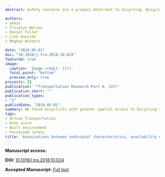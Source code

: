 ```yaml
---
abstract: Safety concerns are a primary deterrent to bicycling. Bicycle infrastructure is both preferred and safer for bicycling. In this paper, we examine the association between availability of bicycle infrastructure and perceptions of bicycling safety amongst over 3000 bicyclists living in six large Canadian and US cities. In three repeat cross-sectional surveys (2012, 2013 and 2014), adults living in Boston, Chicago, New York, Montreal, Toronto, and Vancouver were surveyed about their bicycling habits, safety perceptions, and demographic characteristics as part of the International Bikeshare Impacts on Cycling and Collisions Study (n = 16,864). Participants were assigned a measure for the availability of bicycle infrastructure (a component of Bike Score® called Bike Lane Score, range 0–100) based on their residential postal code. We used weighted multinomial regression models to examine associations between perceived bicycling safety and the availability of bicycle infrastructure, accounting for sociodemographic characteristics, amongst those who report bicycling in the past month (n = 3446; weighted n = 3493). Overall, 57.9% perceived bicycling in their city as safe, 15.1% as neutral, and 27.0% as dangerous. Our model indicates that, within cities, bicyclists with greater bicycle infrastructure availability had improved odds of perceiving bicycling as safe. Specifically, a 10-unit increase in Bike Lane Score was associated with 6% higher odds of a bicyclist perceiving the safety of bicycling as safe compared to neutral. Bicyclists who are male, younger, lower income, have young children, have a high-school education, and bicycle more frequently are predicted to be more likely to perceive bicycling in their city to be safe. These results suggest that increasing the availability of bicycle facilities by expanding bicycling networks may result in increases in perceptions of bicycling safety for existing bicyclists, but also that individual characteristics play a substantial role in bicycling safety perceptions.

authors:
- admin
- Trisalyn Nelson
- Daniel Fuller
- Lise Gauvine
- Meghan Winters

date: "2019-05-01"
doi: "10.1016/j.tra.2018.10.024"
featured: true
image:
  caption: 'Image credit: []()'
  focal_point: "bottom"
  preview_only: true
projects: []
publication: '*Transportation Research Part A, 123*'
publication_short: ""
publication_types:
- "2"
publishDate: "2019-05-01"
summary: We found bicyclists with greater spatial access to bicycling specific infrastructure had a higher likelihood of perceiving bicycling to be safe.
tags:
- Active Transportation
- Bike score
- Built environment
- Perceived safety
title: 'Associations between individual characteristics, availability of bicycle infrastructure, and city-wide safety perceptions of bicycling: a cross-sectional survey of bicyclists in 6 Canadian and U.S. cities'
---
```


**Manuscript access:**

**DOI:** [10.1016/j.tra.2018.10.024](https://doi.org/10.1016/j.tra.2018.10.024)

**Accepted Manuscript:** [Full text](./manuscript.pdf) 
